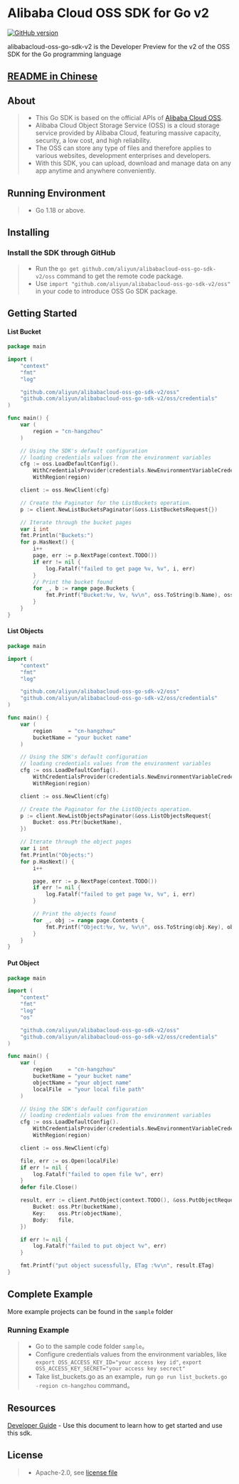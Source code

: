 # Alibaba Cloud OSS SDK for Go v2

[![GitHub version](https://badge.fury.io/gh/aliyun%2Falibabacloud-oss-go-sdk-v2.svg)](https://badge.fury.io/gh/aliyun%2Falibabacloud-oss-go-sdk-v2)

alibabacloud-oss-go-sdk-v2 is the Developer Preview for the v2 of the OSS SDK for the Go programming language

## [README in Chinese](README-CN.md)

## About
> - This Go SDK is based on the official APIs of [Alibaba Cloud OSS](http://www.aliyun.com/product/oss/).
> - Alibaba Cloud Object Storage Service (OSS) is a cloud storage service provided by Alibaba Cloud, featuring massive capacity, security, a low cost, and high reliability. 
> - The OSS can store any type of files and therefore applies to various websites, development enterprises and developers.
> - With this SDK, you can upload, download and manage data on any app anytime and anywhere conveniently. 

## Running Environment
> - Go 1.18 or above. 

## Installing
### Install the SDK through GitHub
> - Run the `go get github.com/aliyun/alibabacloud-oss-go-sdk-v2/oss` command to get the remote code package.
> - Use `import "github.com/aliyun/alibabacloud-oss-go-sdk-v2/oss"` in your code to introduce OSS Go SDK package.

## Getting Started
#### List Bucket
```go
package main

import (
	"context"
	"fmt"
	"log"

	"github.com/aliyun/alibabacloud-oss-go-sdk-v2/oss"
	"github.com/aliyun/alibabacloud-oss-go-sdk-v2/oss/credentials"
)

func main() {
	var (
		region = "cn-hangzhou"
	)

	// Using the SDK's default configuration
	// loading credentials values from the environment variables
	cfg := oss.LoadDefaultConfig().
		WithCredentialsProvider(credentials.NewEnvironmentVariableCredentialsProvider()).
		WithRegion(region)

	client := oss.NewClient(cfg)

	// Create the Paginator for the ListBuckets operation.
	p := client.NewListBucketsPaginator(&oss.ListBucketsRequest{})

	// Iterate through the bucket pages
	var i int
	fmt.Println("Buckets:")
	for p.HasNext() {
		i++
		page, err := p.NextPage(context.TODO())
		if err != nil {
			log.Fatalf("failed to get page %v, %v", i, err)
		}
		// Print the bucket found
		for _, b := range page.Buckets {
			fmt.Printf("Bucket:%v, %v, %v\n", oss.ToString(b.Name), oss.ToString(b.StorageClass), oss.ToString(b.Location))
		}
	}
}
```

#### List Objects
```go
package main

import (
	"context"
	"fmt"
	"log"

	"github.com/aliyun/alibabacloud-oss-go-sdk-v2/oss"
	"github.com/aliyun/alibabacloud-oss-go-sdk-v2/oss/credentials"
)

func main() {
	var (
		region     = "cn-hangzhou"
		bucketName = "your bucket name"
	)

	// Using the SDK's default configuration
	// loading credentials values from the environment variables
	cfg := oss.LoadDefaultConfig().
		WithCredentialsProvider(credentials.NewEnvironmentVariableCredentialsProvider()).
		WithRegion(region)

	client := oss.NewClient(cfg)

	// Create the Paginator for the ListObjects operation.
	p := client.NewListObjectsPaginator(&oss.ListObjectsRequest{
		Bucket: oss.Ptr(bucketName),
	})

	// Iterate through the object pages
	var i int
	fmt.Println("Objects:")
	for p.HasNext() {
		i++

		page, err := p.NextPage(context.TODO())
		if err != nil {
			log.Fatalf("failed to get page %v, %v", i, err)
		}

		// Print the objects found
		for _, obj := range page.Contents {
			fmt.Printf("Object:%v, %v, %v\n", oss.ToString(obj.Key), obj.Size, oss.ToTime(obj.LastModified))
		}
	}
}
```

#### Put Object
```go
package main

import (
	"context"
	"fmt"
	"log"
	"os"

	"github.com/aliyun/alibabacloud-oss-go-sdk-v2/oss"
	"github.com/aliyun/alibabacloud-oss-go-sdk-v2/oss/credentials"
)

func main() {
	var (
		region     = "cn-hangzhou"
		bucketName = "your bucket name"
		objectName = "your object name"
		localFile  = "your local file path"
	)

	// Using the SDK's default configuration
	// loading credentials values from the environment variables
	cfg := oss.LoadDefaultConfig().
		WithCredentialsProvider(credentials.NewEnvironmentVariableCredentialsProvider()).
		WithRegion(region)

	client := oss.NewClient(cfg)

	file, err := os.Open(localFile)
	if err != nil {
		log.Fatalf("failed to open file %v", err)
	}
	defer file.Close()

	result, err := client.PutObject(context.TODO(), &oss.PutObjectRequest{
		Bucket: oss.Ptr(bucketName),
		Key:    oss.Ptr(objectName),
		Body:   file,
	})

	if err != nil {
		log.Fatalf("failed to put object %v", err)
	}

	fmt.Printf("put object sucessfully, ETag :%v\n", result.ETag)
}
```

##  Complete Example
More example projects can be found in the `sample` folder 

### Running Example
> - Go to the sample code folder `sample`。
> - Configure credentials values from the environment variables, like `export OSS_ACCESS_KEY_ID="your access key id"`, `export OSS_ACCESS_KEY_SECRET="your access key secrect"`
> - Take list_buckets.go as an example，run `go run list_buckets.go -region cn-hangzhou` command。

## Resources
[Developer Guide](DEVGUIDE-CN.md) - Use this document to learn how to get started and use this sdk.

## License
> - Apache-2.0, see [license file](LICENSE)
